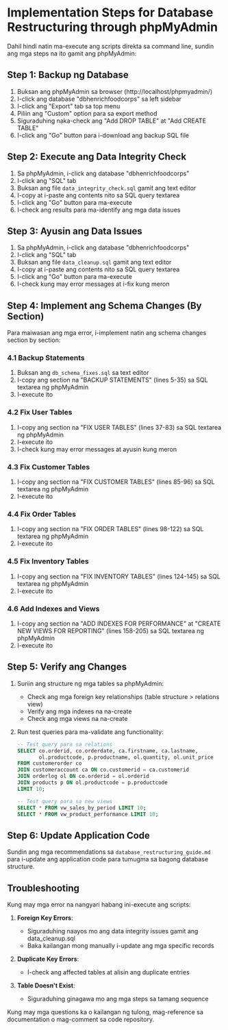 # Implementation Steps for Database Restructuring through phpMyAdmin

Dahil hindi natin ma-execute ang scripts direkta sa command line, sundin ang mga steps na ito gamit ang phpMyAdmin:

## Step 1: Backup ng Database

1. Buksan ang phpMyAdmin sa browser (http://localhost/phpmyadmin/)
2. I-click ang database "dbhenrichfoodcorps" sa left sidebar
3. I-click ang "Export" tab sa top menu
4. Piliin ang "Custom" option para sa export method
5. Siguraduhing naka-check ang "Add DROP TABLE" at "Add CREATE TABLE"
6. I-click ang "Go" button para i-download ang backup SQL file

## Step 2: Execute ang Data Integrity Check

1. Sa phpMyAdmin, i-click ang database "dbhenrichfoodcorps"
2. I-click ang "SQL" tab
3. Buksan ang file `data_integrity_check.sql` gamit ang text editor
4. I-copy at i-paste ang contents nito sa SQL query textarea
5. I-click ang "Go" button para ma-execute
6. I-check ang results para ma-identify ang mga data issues

## Step 3: Ayusin ang Data Issues

1. Sa phpMyAdmin, i-click ang database "dbhenrichfoodcorps"
2. I-click ang "SQL" tab
3. Buksan ang file `data_cleanup.sql` gamit ang text editor
4. I-copy at i-paste ang contents nito sa SQL query textarea
5. I-click ang "Go" button para ma-execute
6. I-check kung may error messages at i-fix kung meron

## Step 4: Implement ang Schema Changes (By Section)

Para maiwasan ang mga error, i-implement natin ang schema changes section by section:

### 4.1 Backup Statements
1. Buksan ang `db_schema_fixes.sql` sa text editor
2. I-copy ang section na "BACKUP STATEMENTS" (lines 5-35) sa SQL textarea ng phpMyAdmin
3. I-execute ito

### 4.2 Fix User Tables
1. I-copy ang section na "FIX USER TABLES" (lines 37-83) sa SQL textarea ng phpMyAdmin
2. I-execute ito
3. I-check kung may error messages at ayusin kung meron

### 4.3 Fix Customer Tables
1. I-copy ang section na "FIX CUSTOMER TABLES" (lines 85-96) sa SQL textarea ng phpMyAdmin
2. I-execute ito

### 4.4 Fix Order Tables
1. I-copy ang section na "FIX ORDER TABLES" (lines 98-122) sa SQL textarea ng phpMyAdmin
2. I-execute ito

### 4.5 Fix Inventory Tables
1. I-copy ang section na "FIX INVENTORY TABLES" (lines 124-145) sa SQL textarea ng phpMyAdmin
2. I-execute ito

### 4.6 Add Indexes and Views
1. I-copy ang section na "ADD INDEXES FOR PERFORMANCE" at "CREATE NEW VIEWS FOR REPORTING" (lines 158-205) sa SQL textarea ng phpMyAdmin
2. I-execute ito

## Step 5: Verify ang Changes

1. Suriin ang structure ng mga tables sa phpMyAdmin:
   - Check ang mga foreign key relationships (table structure > relations view)
   - Verify ang mga indexes na na-create
   - Check ang mga views na na-create

2. Run test queries para ma-validate ang functionality:
   ```sql
   -- Test query para sa relations
   SELECT co.orderid, co.orderdate, ca.firstname, ca.lastname, 
          ol.productcode, p.productname, ol.quantity, ol.unit_price
   FROM customerorder co
   JOIN customeraccount ca ON co.customerid = ca.customerid
   JOIN orderlog ol ON co.orderid = ol.orderid
   JOIN products p ON ol.productcode = p.productcode
   LIMIT 10;
   
   -- Test query para sa new views
   SELECT * FROM vw_sales_by_period LIMIT 10;
   SELECT * FROM vw_product_performance LIMIT 10;
   ```

## Step 6: Update Application Code

Sundin ang mga recommendations sa `database_restructuring_guide.md` para i-update ang application code para tumugma sa bagong database structure.

## Troubleshooting

Kung may mga error na nangyari habang ini-execute ang scripts:

1. **Foreign Key Errors**: 
   - Siguraduhing naayos mo ang data integrity issues gamit ang data_cleanup.sql
   - Baka kailangan mong manually i-update ang mga specific records

2. **Duplicate Key Errors**:
   - I-check ang affected tables at alisin ang duplicate entries

3. **Table Doesn't Exist**:
   - Siguraduhing ginagawa mo ang mga steps sa tamang sequence

Kung may mga questions ka o kailangan ng tulong, mag-reference sa documentation o mag-comment sa code repository. 